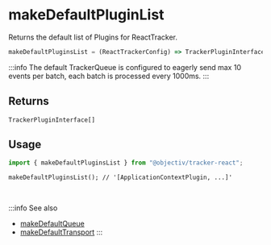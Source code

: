 # makeDefaultPluginList

Returns the default list of Plugins for ReactTracker.

```typescript
makeDefaultPluginsList = (ReactTrackerConfig) => TrackerPluginInterface[]
```  

:::info
The default TrackerQueue is configured to eagerly send max 10 events per batch, each batch is processed every 1000ms.
:::


## Returns
`TrackerPluginInterface[]`

## Usage

```ts
import { makeDefaultPluginsList } from "@objectiv/tracker-react";
```

```tsx
makeDefaultPluginsList(); // '[ApplicationContextPlugin, ...]'
```

<br />

:::info See also
- [makeDefaultQueue](/tracking/react/api-reference/common/factories/makeDefaultQueue.md)
- [makeDefaultTransport](/tracking/react/api-reference/common/factories/makeDefaultTransport.md)
:::
